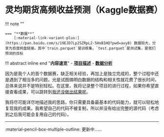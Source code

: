 # **灵均期货高频收益预测（Kaggle数据赛）**

!!! note ""    
    
    === "**数据**"
        [:material-link-variant-plus:](https://pan.baidu.com/s/19EJD7Lp2SZRpL2-5HxB1HQ?pwd=avy8) 数据较大，分享为百度网盘链接。其中`train.parquet`是训练集，`test.parquet`是测试集，是我们预测的目标
        

!!! abstract inline end "**内容速览**"
    - [**项目描述**](项目描述.md)
    - [**数据分析**](数据分析.md)


因为是我个人的首个数据赛，缺乏相关经验，再加上是独立完成的，整个过程中还是遇到了相当多的问题，光是试图搞明白数据的结构和相关性就花费了很长时间，总体来说并不是特别轻松。在这里，我将记录整个项目的进行过程，如果你希望直接查看成果，可以跳转到[我还没做出结果呢]()。

我将尽可能详尽地描述我的思路，你只需要具备最基本的代码能力，就可以轻松地复现我的成果。我希望自己的代码不被复制，所以并没有给出完整的源代码（考虑到之后我可能会复用自己的代码）。

****

:material-pencil-box-multiple-outline: 更新中……